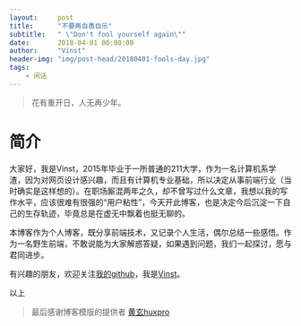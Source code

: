 ```yaml
---
layout:     post
title:      "不要再自愚自乐"
subtitle:   " \"Don't fool yourself again\""
date:       2018-04-01 00:00:00
author:     "Vinst"
header-img: "img/post-head/20180401-fools-day.jpg"
tags:
    - 闲话
---
```


> 花有重开日，人无再少年。

# 简介
大家好，我是Vinst，2015年毕业于一所普通的211大学，作为一名计算机系学渣，因为对网页设计感兴趣，而且有计算机专业基础，所以决定从事前端行业（当时确实是这样想的）。在职场厮混两年之久，却不曾写过什么文章，我想以我的写作水平，应该很难有很强的“用户粘性”，今天开此博客，也是决定今后沉淀一下自己的生存轨迹，毕竟总是在虚无中飘着也挺无聊的。

本博客作为个人博客，既分享前端技术，又记录个人生活，偶尔总结一些感悟。作为一名野生前端，不敢说能为大家解惑答疑，如果遇到问题，我们一起探讨，愿与君同进步。

有兴趣的朋友，欢迎关注[我的github](https://github.com/vinstweb)，我是[Vinst](https://github.com/vinstweb)。

以上


> 最后感谢博客模版的提供者 [黄玄huxpro](https://github.com/huxpro)




